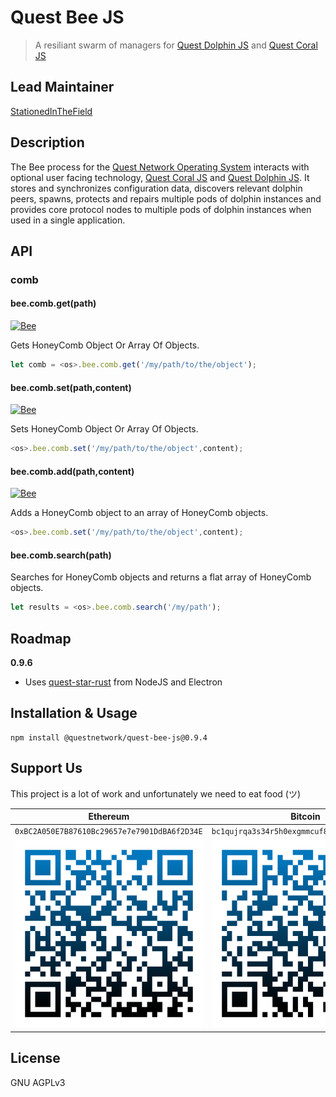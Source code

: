 # Quest Bee JS
> A resiliant swarm of managers for [Quest Dolphin JS](https://github.com/QuestNetwork/quest-dolphin-js) and [Quest Coral JS](https://github.com/QuestNetwork/quest-coral-js)

## Lead Maintainer

[StationedInTheField](https://github.com/StationedInTheField)


## Description

The Bee process for the [Quest Network Operating System](https://github.com/QuestNetwork/quest-os-js) interacts with optional user facing technology, [Quest Coral JS](https://github.com/QuestNetwork/quest-coral-js) and [Quest Dolphin JS](https://github.com/QuestNetwork/quest-dolphin-js). It stores and synchronizes configuration data, discovers relevant dolphin peers, spawns, protects and repairs multiple pods of dolphin instances and provides core protocol nodes to multiple pods of dolphin instances when used in a single application.


## API

### comb

#### bee.comb.get(path)
[![Bee](https://img.shields.io/badge/process-Bee-yellow)](https://github.com/QuestNetwork/quest-bee-js)

Gets HoneyComb Object Or Array Of Objects.

```javascript
let comb = <os>.bee.comb.get('/my/path/to/the/object');
```

#### bee.comb.set(path,content)
[![Bee](https://img.shields.io/badge/process-Bee-yellow)](https://github.com/QuestNetwork/quest-bee-js)

Sets HoneyComb Object Or Array Of Objects.

```javascript
<os>.bee.comb.set('/my/path/to/the/object',content);
```

#### bee.comb.add(path,content)
[![Bee](https://img.shields.io/badge/process-Bee-yellow)](https://github.com/QuestNetwork/quest-bee-js)

Adds a HoneyComb object to an array of HoneyComb objects.

```javascript
<os>.bee.comb.set('/my/path/to/the/object',content);
```

#### bee.comb.search(path)

Searches for HoneyComb objects and returns a flat array of HoneyComb objects.

```javascript
let results = <os>.bee.comb.search('/my/path');
```
## Roadmap

**0.9.6**
 - Uses [quest-star-rust](https://github.com/QuestNetwork/quest-star-rust) from NodeJS and Electron

## Installation & Usage
```
npm install @questnetwork/quest-bee-js@0.9.4
```

## Support Us
This project is a lot of work and unfortunately we need to eat food (ツ)

| Ethereum| Bitcoin |
|---|---|
| `0xBC2A050E7B87610Bc29657e7e7901DdBA6f2D34E` | `bc1qujrqa3s34r5h0exgmmcuf8ejhyydm8wwja4fmq`   |
|  <img src="doc/images/eth-qr.png" >   | <img src="doc/images/btc-qr.png" > |

## License

GNU AGPLv3
